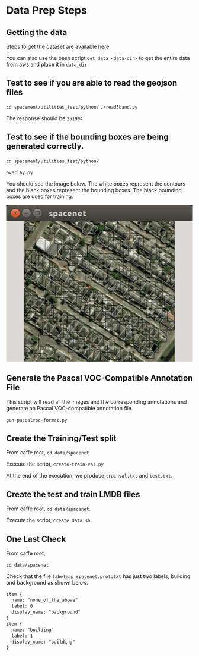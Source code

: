 # Data Prep Steps
## Getting the data

Steps to get the dataset are available [here](https://aws.amazon.com/public-data-sets/spacenet/)

You can also use the bash script `get_data <data-dir>` to get the entire data from aws and place it in `data_dir`

## Test to see if you are able to read the geojson files 

`
cd spacement/utilities_test/python/
`
`
./read3band.py
`

The response should be `251994`

## Test to see if the bounding boxes are being generated correctly.
`cd spacement/utilities_test/python/`

`overlay.py`

You should see the image below. The white boxes represent the contours and the black boxes 
represent the bounding boxes. 
The black bounding boxes are used for training. 

<p align="center">
<img src="./utilities/python/Screenshot-of-bb-overlay.png" alt="Results" width="600px">
</p>

## Generate the Pascal VOC-Compatible Annotation File

This script will read all the images and the corresponding annotations and generate an Pascal VOC-compatible annotation file.

`gen-pascalvoc-format.py`

## Create the Training/Test split

From caffe root, `cd data/spacenet`

Execute the script, `create-train-val.py`

At the end of the execution, we produce `trainval.txt` and `test.txt`.

## Create the test and train LMDB files
From caffe root, `cd data/spacenet`.

Execute the script, `create_data.sh`.

## One Last Check
From caffe root, 

`cd data/spacenet`

Check that the file `labelmap_spacenet.prototxt` has just two labels, building and background as shown below.

~~~~
item {
  name: "none_of_the_above"
  label: 0
  display_name: "background"
}
item {
  name: "building"
  label: 1
  display_name: "building"
}
~~~~
